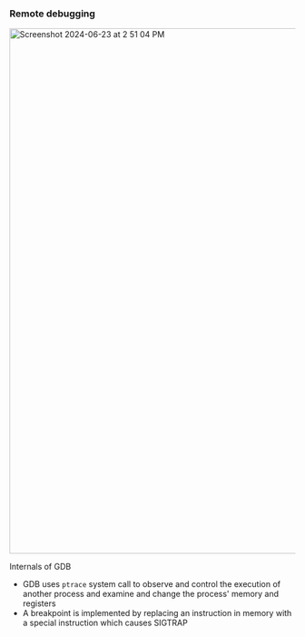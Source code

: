 ### Remote debugging


<img width="925" alt="Screenshot 2024-06-23 at 2 51 04 PM" src="https://github.com/debamitra/debs-notes/assets/2363934/4e978e02-1fc3-45fe-b17f-840709a95e06">

Internals of GDB
- GDB uses `ptrace` system call to observe and control the execution of another process and examine and change the process' memory and registers
- A breakpoint is implemented by replacing an instruction in memory with a special instruction which causes SIGTRAP
  

